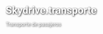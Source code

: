 # Skydrive.transporte
Transporte de pasajeros
<!DOCTYPE html><html lang="es">
<head>
  <meta charset="UTF-8" />
  <meta name="viewport" content="width=device-width, initial-scale=1.0" />
  <title>SkyDrive - Servicio de Transporte</title>
  <link rel="preconnect" href="https://fonts.googleapis.com">
  <link rel="preconnect" href="https://fonts.gstatic.com" crossorigin>
  <link href="https://fonts.googleapis.com/css2?family=Roboto:wght@400;700&display=swap" rel="stylesheet">
  <style>
    * {
      margin: 0;
      padding: 0;
      box-sizing: border-box;
      font-family: 'Roboto', sans-serif;
    }body {
  background-image: url('aeropuerto.jpg');
  background-size: cover;
  background-position: center;
  color: white;
  text-shadow: 1px 1px 4px #000;
}

header {
  background: rgba(0, 0, 0, 0.6);
  padding: 20px;
  text-align: center;
}

header img {
  max-width: 150px;
}

header h1 {
  margin-top: 10px;
  font-size: 2em;
}

nav {
  text-align: center;
  margin-top: 10px;
}

nav a {
  color: white;
  margin: 0 15px;
  text-decoration: none;
  font-weight: bold;
}

section {
  padding: 60px 20px;
  background: rgba(0, 0, 0, 0.5);
}

section img {
  max-width: 100%;
  border-radius: 10px;
  margin-top: 20px;
}

footer {
  background: rgba(0, 0, 0, 0.8);
  padding: 20px;
  text-align: center;
  font-size: 0.9em;
}

.whatsapp-button {
  position: fixed;
  bottom: 20px;
  right: 20px;
  z-index: 999;
}

.whatsapp-button img {
  width: 60px;
  height: 60px;
}

.language-select {
  margin-top: 10px;
  text-align: center;
}

.language-select select {
  padding: 6px;
  font-size: 1em;
}

  </style>
  <script>
    function changeLanguage(lang) {
      const translations = {
        en: {
          title: "SkyDrive - Transport Service",
          intro: "Fast and safe transport from Santiago Airport to tourist destinations.",
          concha: "Visit Concha y Toro Vineyard",
          valpo: "Explore colorful Valparaíso"
        },
        pt: {
          title: "SkyDrive - Serviço de Transporte",
          intro: "Transporte rápido e seguro do Aeroporto de Santiago para destinos turísticos.",
          concha: "Visite a Vinícola Concha y Toro",
          valpo: "Explore Valparaíso colorido"
        },
        es: {
          title: "SkyDrive - Servicio de Transporte",
          intro: "Transporte rápido y seguro desde el Aeropuerto de Santiago a destinos turísticos.",
          concha: "Visita Viña Concha y Toro",
          valpo: "Explora el colorido Valparaíso"
        }
      };
      const t = translations[lang];
      document.querySelector('header h1').textContent = t.title;
      document.getElementById('intro-text').textContent = t.intro;
      document.getElementById('concha-title').textContent = t.concha;
      document.getElementById('valpo-title').textContent = t.valpo;
    }
  </script>
